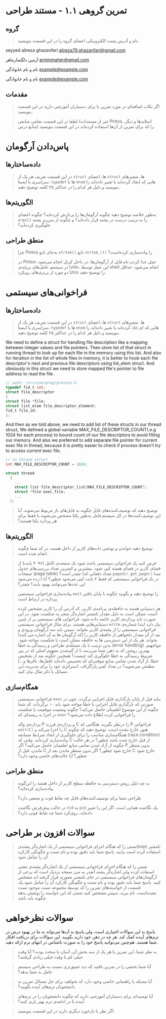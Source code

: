 # تمرین گروهی ۱.۱ - مستند طراحی

گروه
-----
 > نام و آدرس پست الکترونیکی اعضای گروه را در این قسمت بنویسید.

seyyed alireza ghazanfari alireza79.ghazanfari@gmail.com

آرمین دلگسارماهر arminmaher@gmail.com

نام و نام خانوادگی <example@example.com> 

نام و نام خانوادگی <example@example.com> 

مقدمات
----------
> اگر نکات اضافه‌ای در مورد تمرین یا برای دستیاران آموزشی دارید در این قسمت  بنویسید.

> لطفا در این قسمت تمامی منابعی (غیر از مستندات Pintos، اسلاید‌ها و دیگر منابع درس) را که برای تمرین از آن‌ها استفاده کرده‌اید در این قسمت بنویسید.

پاس‌دادن آرگومان
============
داده‌ساختار‌ها
----------------
> در این قسمت تعریف هر یک از `struct` ها، اعضای `struct` ها، متغیرهای سراسری یا ایستا، `typedef` ها یا `enum` هایی که ایجاد کرده‌اید یا تغییر داده‌اید را بنویسید و دلیل هر کدام را در حداکثر ۲۵ کلمه توضیح دهید.

الگوریتم‌ها
------------
> به‌طور خلاصه توضیح دهید چگونه آرگومان‌ها را پردازش کرده‌اید؟ چگونه اعضای `argv[]` را به ترتیب درست در پشته قرار داده‌اید؟ و چگونه از سرریز پشته جلوگیری کرده‌اید؟

منطق طراحی
-----------------
> چرا Pintos به‌جای تابع‌ `strtok()` تابع‌ `strtok_r()` را پیاده‌سازی کرده‌است؟

> در Pintos عمل جدا کردن نام فایل از آرگومان‌ها، در داخل کرنل انجام می‌شود. در سیستم عامل‌های برپایه‌ی Unix، این عمل توسط shell انجام می‌شود. حداقل دو مورد از برتری‌های رویکرد Unix را توضیح دهید.

فراخوانی‌های سیستمی
================
داده‌ساختار‌ها
----------------
> در این قسمت تعریف هر یک از `struct` ها، اعضای `struct` ها، متغیرهای سراسری یا ایستا، `typedef` ها یا `enum` هایی که ای.جاد کرده‌اید یا تغییر داده‌اید را بنویسید و دلیل هر کدام را در حداکثر ۲۵ کلمه توضیح دهید.

We need to define a struct for handling file description like a mapping between integer values and file pointers. Then store list of that struct in running thread to look up for each file in the memory using this
list. And also for iteration in the list of whole files in memory, it is better to hook each file descriptor's next and previous file descriptors using list_elem struct. And obviously in this struct we need to store mapped file's pointer to file address to read the file.

```c
// path: /src/userprog/process.h
typedef fid_t int;
struct file_descriptor
{
struct file *file;
struct list_elem file_descriptor_element;
fid_t file_id;
};
```

And then as we told above, we need to add list of these structs in our thread struct, We defined a global variable 
MAX_FILE_DESCRIPTOR_COUNT(.e.g 1024 for each process) to bound count of our file descriptors to avoid filling our memory.
And also we preferred to add separate file pointer for current exec file in thread,
because it is pretty easier to check if process doesn't try to access current exec file.

```c
// in thread struct
int MAX_FILE_DESCRIPTOR_COUNT = 1024;

struct thread
  {
    ...
    struct list file_descriptor_list[MAX_FILE_DESCRIPTOR_COUNT];
    struct *file exec_file;
    ...
  };
```


> توضیح دهید که توصیف‌کننده‌های فایل چگونه به فایل‌های باز مربوط می‌شوند. آیا این توصیف‌کننده‌ها در کل سیستم‌عامل به‌طور یکتا مشخص می‌شوند یا فقط برای هر پردازه یکتا هستند؟

الگوریتم‌ها
------------
> توضیح دهید خواندن و نوشتن داده‌های کاربر از داخل هسته، در کد شما چگونه انجام شده است.

> فرض کنید یک فراخوانی سیستمی باعث شود یک صفحه‌ی کامل (۴۰۹۶ بایت) از فضای کاربر در فضای هسته کپی شود. بیشترین و کمترین تعداد بررسی‌‌های جدول صفحات (page table) چقدر است؟ (تعداد دفعاتی که `pagedir_get_page()` صدا زده می‌شود.) در‌ یک فراخوانی سیستمی که فقط ۲ بایت کپی می‌شود چطور؟ آیا این عددها می‌توانند بهبود یابند؟ چقدر؟

> پیاده‌سازی فراخوانی سیستمی `wait` را توضیح دهید و بگویید چگونه با پایان یافتن پردازه در ارتباط است.

> هر دستیابی هسته به حافظه‌ی برنامه‌ی کاربر، که آدرس آن را کاربر مشخص کرده است، ممکن است به دلیل مقدار نامعتبر اشاره‌گر منجر به شکست شود. در این صورت باید پردازه‌ی کاربر خاتمه داده شود. فراخوانی های سیستمی پر از چنین دستیابی‌هایی هستند. برای مثال فراخوانی سیستمی `write‍` نیاز دارد ابتدا شماره‌ی فراخوانی سیستمی را از پشته‌ی کاربر بخواند، سپس باید سه آرگومان ورودی و بعد از آن مقدار دلخواهی از حافظه کاربر را (که آرگومان ها به آن اشاره می کنند) بخواند. هر یک از این دسترسی ها به حافظه ممکن است با شکست مواجه شود. بدین ترتیب با یک مسئله‌ی طراحی و رسیدگی به خطا (error handling) مواجهیم. بهترین روشی که به ذهن شما می‌رسد تا از گم‌شدن مفهوم اصلی کد در بین شروط رسیدگی به خطا جلوگیری کند چیست؟ همچنین چگونه بعد از تشخیص خطا، از آزاد شدن تمامی منابع موقتی‌ای که تخصیص داده‌اید (قفل‌ها، بافر‌ها و...) مطمئن می‌شوید؟ در تعداد کمی پاراگراف، استراتژی خود را برای مدیریت این مسائل با ذکر مثال بیان کنید.

همگام‌سازی
---------------
> فراخوانی سیستمی `exec` نباید قبل از پایان بارگذاری فایل اجرایی برگردد، چون در صورتی که بارگذاری فایل اجرایی با خطا مواجه شود باید `-۱` برگرداند. کد شما چگونه از این موضوع اطمینان حاصل می‌کند؟ چگونه وضعیت موفقیت یا شکست در اجرا به ریسه‌ای که `exec` را فراخوانی کرده اطلاع داده می‌شود؟

> پردازه‌ی والد P و پردازه‌ی فرزند C را درنظر بگیرید. هنگامی که P فراخوانی `wait(C)` را اجرا می‌کند و C  هنوز خارج نشده است، توضیح دهید که چگونه همگام‌سازی مناسب را برای جلوگیری از ایجاد شرایط مسابقه (race condition) پیاده‌سازی کرده‌اید. وقتی که C از قبل خارج شده باشد چطور؟ در هر حالت چگونه از آزاد شدن تمامی منابع اطمینان حاصل می‌کنید؟ اگر P بدون منتظر ماندن، قبل از C خارج شود چطور؟ اگر بدون منتظر ماندن بعد از C خارج شود چطور؟ آیا حالت‌های خاصی وجود دارد؟

منطق طراحی
-----------------
> به چه دلیل روش دسترسی به حافظه سطح کاربر از داخل هسته را این‌گونه پیاده‌سازی کرده‌اید؟

> طراحی شما برای توصیف‌کننده‌های فایل چه نقاط قوت و ضعفی دارد؟

> در حالت پیش‌فرض نگاشت `tid` به `pid` یک نگاشت همانی است. اگر این را تغییر داده‌اید، روی‌کرد شما چه نقاط قوتی دارد؟

سوالات افزون بر طراحی
===========
> تستی را که هنگام اجرای فراخوانی سیستمی از یک اشاره‌گر پشته‌ی(esp) نامعتبر استفاده کرده است بیابید. پاسخ شما باید دقیق بوده و نام تست و چگونگی کارکرد آن را شامل شود.

> تستی را که هنگام اجرای فراخوانی سیستمی از یک اشاره‌گر پشته‌ی معتبر استفاده کرده ولی اشاره‌گر پشته آنقدر به مرز صفحه نزدیک است که برخی از آرگومان‌های فراخوانی سیستمی در جای نامعتبر مموری قرار گرفته اند مشخص کنید. پاسخ شما باید دقیق بوده و نام تست و چگونگی کارکرد آن را شامل شود.یک قسمت از خواسته‌های تمرین را که توسط مجموعه تست موجود تست نشده‌است، نام ببرید. سپس مشخص کنید تستی که این خواسته را پوشش بدهد چگونه باید باشد.

سوالات نظرخواهی
==============
پاسخ به این سوالات اختیاری است، ولی پاسخ به آن‌ها می‌تواند به ما در بهبود درس در ترم‌های آینده کمک کند. هر چه در ذهن خود دارید بگویید. این سوالات برای دریافت افکار شما هستند. هم‌چنین می‌توانید پاسخ خود را به صورت ناشناس در انتهای ترم ارائه دهید.

> به نظر شما، این تمرین یا هر یک از سه بخش آن، آسان یا سخت بودند؟ آیا وقت خیلی کم یا وقت خیلی زیادی گرفتند؟

> آیا شما بخشی را در تمرین یافتید که دید عمیق‌تری نسبت به طراحی سیستم عامل به شما بدهد؟

> آیا مسئله یا راهنمایی خاصی وجود دارد که بخواهید برای حل مسائل تمرین به دانشجویان ترم‌های آینده بگویید؟

> آیا توصیه‌ای برای دستیاران آموزشی دارید که چگونه دانشجویان را در ترم‌های آینده یا در ادامه‌ی ترم بهتر یاری کنند؟

> اگر نظر یا بازخورد دیگری دارید در این قسمت بنویسید.
